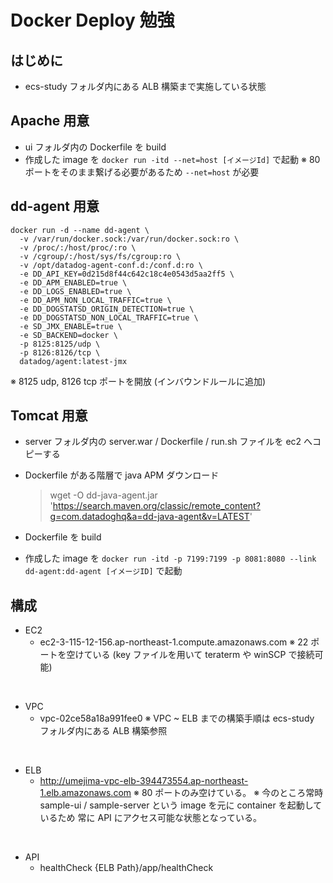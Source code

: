 
# Docker Deploy 勉強
## はじめに
* ecs-study フォルダ内にある ALB 構築まで実施している状態

## Apache 用意
* ui フォルダ内の Dockerfile を build
* 作成した image を `docker run -itd --net=host [イメージId]` で起動
  ※ 80 ポートをそのまま繋げる必要があるため `--net=host` が必要

## dd-agent 用意

```
docker run -d --name dd-agent \
  -v /var/run/docker.sock:/var/run/docker.sock:ro \
  -v /proc/:/host/proc/:ro \
  -v /cgroup/:/host/sys/fs/cgroup:ro \
  -v /opt/datadog-agent-conf.d:/conf.d:ro \
  -e DD_API_KEY=0d215d8f44c642c18c4e0543d5aa2ff5 \
  -e DD_APM_ENABLED=true \
  -e DD_LOGS_ENABLED=true \
  -e DD_APM_NON_LOCAL_TRAFFIC=true \
  -e DD_DOGSTATSD_ORIGIN_DETECTION=true \
  -e DD_DOGSTATSD_NON_LOCAL_TRAFFIC=true \
  -e SD_JMX_ENABLE=true \
  -e SD_BACKEND=docker \
  -p 8125:8125/udp \
  -p 8126:8126/tcp \
  datadog/agent:latest-jmx
```
※ 8125 udp, 8126 tcp ポートを開放 (インバウンドルールに追加)

## Tomcat 用意
* server フォルダ内の server.war / Dockerfile / run.sh ファイルを ec2 へコピーする
* Dockerfile がある階層で java APM ダウンロード
  > wget -O dd-java-agent.jar 'https://search.maven.org/classic/remote_content?g=com.datadoghq&a=dd-java-agent&v=LATEST'

* Dockerfile を build
* 作成した image を `docker run -itd -p 7199:7199 -p 8081:8080 --link dd-agent:dd-agent [イメージID]` で起動

## 構成
* EC2
  * ec2-3-115-12-156.ap-northeast-1.compute.amazonaws.com
    ※ 22 ポートを空けている (key ファイルを用いて teraterm や winSCP で接続可能)
<br>

* VPC
  * vpc-02ce58a18a991fee0
    ※ VPC ~ ELB までの構築手順は ecs-study フォルダ内にある ALB 構築参照

<br>

* ELB
  * http://umejima-vpc-elb-394473554.ap-northeast-1.elb.amazonaws.com
    ※ 80 ポートのみ空けている。
    ※ 今のところ常時 sample-ui / sample-server という image を元に container を起動しているため
       常に API にアクセス可能な状態となっている。
<br>

* API
  * healthCheck
    {ELB Path}/app/healthCheck
